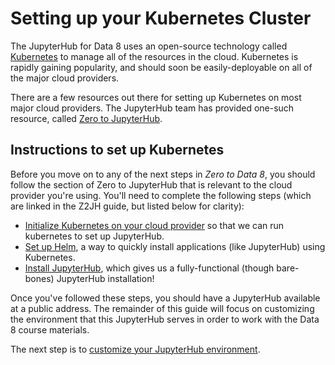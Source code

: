 # Setting up your Kubernetes Cluster

The JupyterHub for Data 8 uses an open-source technology called
[Kubernetes](https://kubernetes.io/)
to manage all of the resources in the cloud. Kubernetes is rapidly gaining
popularity, and should soon be easily-deployable
on all of the major cloud providers.

There are a few resources out there for setting up Kubernetes on most major
cloud providers. The JupyterHub team has provided one-such resource,
called [Zero to JupyterHub](https://z2jh.jupyter.org).

## Instructions to set up Kubernetes

Before you move on to any of the next steps in _Zero to Data 8_, you should
follow the section of Zero to JupyterHub that is relevant to the cloud
provider you're using. You'll need to complete the following steps (which are linked
in the Z2JH guide, but listed below for clarity):

* [Initialize Kubernetes on your cloud provider](https://zero-to-jupyterhub.readthedocs.io/en/latest/create-k8s-cluster.html)
  so that we can run kubernetes to set up JupyterHub.
* [Set up Helm](https://zero-to-jupyterhub.readthedocs.io/en/latest/setup-helm.html), a way to quickly install applications (like JupyterHub) using Kubernetes.
* [Install JupyterHub](https://zero-to-jupyterhub.readthedocs.io/en/latest/setup-jupyterhub.html),
  which gives us a fully-functional (though bare-bones) JupyterHub installation!

Once you've followed these steps, you should have a JupyterHub available at a
public address. The remainder of this guide will focus on customizing the
environment that this JupyterHub serves in order to work with the Data 8
course materials.

The next step is to [customize your JupyterHub environment](customize_hub_environment.md).